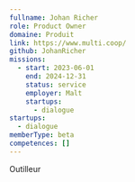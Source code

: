 ```yaml
---
fullname: Johan Richer
role: Product Owner
domaine: Produit
link: https://www.multi.coop/
github: JohanRicher
missions:
  - start: 2023-06-01
    end: 2024-12-31
    status: service
    employer: Malt
    startups:
      - dialogue
startups:
  - dialogue
memberType: beta
competences: []
---
```

Outilleur